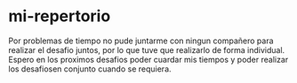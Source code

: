 # mi-repertorio

Por problemas de tiempo no pude juntarme con ningun compañero para realizar el desafio juntos, por lo que tuve que realizarlo de forma individual. Espero en los proximos desafios poder cuardar mis tiempos y poder realizar los desafiosen conjunto cuando se requiera.
